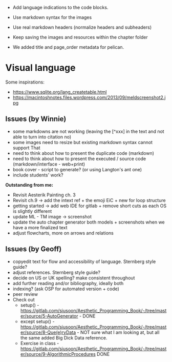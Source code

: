 - Add language indications to the code blocks.
- Use markdown syntax for the images
- Use real markdown headers (normalize headers and subheaders)
- Keep saving the images and resources within the chapter folder

- We added title and page_order metadata for pelican.

# Visual language

Some inspirations:
- <https://www.sqlite.org/lang_createtable.html>
- <https://macintoshnotes.files.wordpress.com/2013/09/meldscreenshot2.jpg>

## Issues (by Winnie)
- some markdowns are not working (leaving the [^xxx] in the text and not able to turn into citation no)
- some images need to resize but existing markdown syntax cannot support That
- need to think about how to present the duplicate code (markdown)
- need to think about how to present the executed / source code (markdown/interface - web+print)
- book cover - script to generate? (or using Langton's ant one)
- include students' work?

**Outstanding from me:**
- Revisit Aesterik Painting ch. 3
- Revisit ch.9 -> add the intext ref + the emoji EiC + new for loop structure
- getting started -> add web IDE for gitlab + remove short cuts as each OS is slightly different
- update ML - TM image -> screenshot
- update the auto chapter generator both models + screenshots when we have a more finalized text
- adjust flowcharts, more on arrows and relations

## Issues (by Geoff)
- copyedit text for flow and accessibility of language. Sternberg style guide?
- adjust references. Sternberg style guide?
- decide on US or UK spelling? make consistent throughout
- add further reading and/or bibliography, ideally both
- indexing? (ask OSP for automated version + code)
- peer review
- Check out
    - setup() - https://gitlab.com/siusoon/Aesthetic_Programming_Book/-/tree/master/source/5-AutoGenerator - DONE
    - except setup() - https://gitlab.com/siusoon/Aesthetic_Programming_Book/-/tree/master/source/8-Que(e)ryData - NOT sure what I am looking at, but all the same added Big Dick Data reference.
    - Exercise in class - https://gitlab.com/siusoon/Aesthetic_Programming_Book/-/tree/master/source/9-AlgorithmicProcedures DONE
